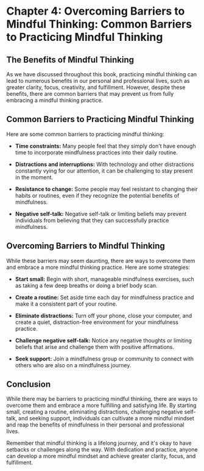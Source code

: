 Chapter 4: Overcoming Barriers to Mindful Thinking: Common Barriers to Practicing Mindful Thinking
==================================================================================================

The Benefits of Mindful Thinking
--------------------------------

As we have discussed throughout this book, practicing mindful thinking can lead to numerous benefits in our personal and professional lives, such as greater clarity, focus, creativity, and fulfillment. However, despite these benefits, there are common barriers that may prevent us from fully embracing a mindful thinking practice.

Common Barriers to Practicing Mindful Thinking
----------------------------------------------

Here are some common barriers to practicing mindful thinking:

* **Time constraints:** Many people feel that they simply don't have enough time to incorporate mindfulness practices into their daily routine.

* **Distractions and interruptions:** With technology and other distractions constantly vying for our attention, it can be challenging to stay present in the moment.

* **Resistance to change:** Some people may feel resistant to changing their habits or routines, even if they recognize the potential benefits of mindfulness.

* **Negative self-talk:** Negative self-talk or limiting beliefs may prevent individuals from believing that they can successfully practice mindfulness.

Overcoming Barriers to Mindful Thinking
---------------------------------------

While these barriers may seem daunting, there are ways to overcome them and embrace a more mindful thinking practice. Here are some strategies:

* **Start small:** Begin with short, manageable mindfulness exercises, such as taking a few deep breaths or doing a brief body scan.

* **Create a routine:** Set aside time each day for mindfulness practice and make it a consistent part of your routine.

* **Eliminate distractions:** Turn off your phone, close your computer, and create a quiet, distraction-free environment for your mindfulness practice.

* **Challenge negative self-talk:** Notice any negative thoughts or limiting beliefs that arise and challenge them with positive affirmations.

* **Seek support:** Join a mindfulness group or community to connect with others who are also on a mindfulness journey.

Conclusion
----------

While there may be barriers to practicing mindful thinking, there are ways to overcome them and embrace a more fulfilling and satisfying life. By starting small, creating a routine, eliminating distractions, challenging negative self-talk, and seeking support, individuals can cultivate a more mindful mindset and reap the benefits of mindfulness in their personal and professional lives.

Remember that mindful thinking is a lifelong journey, and it's okay to have setbacks or challenges along the way. With dedication and practice, anyone can develop a more mindful mindset and achieve greater clarity, focus, and fulfillment.
